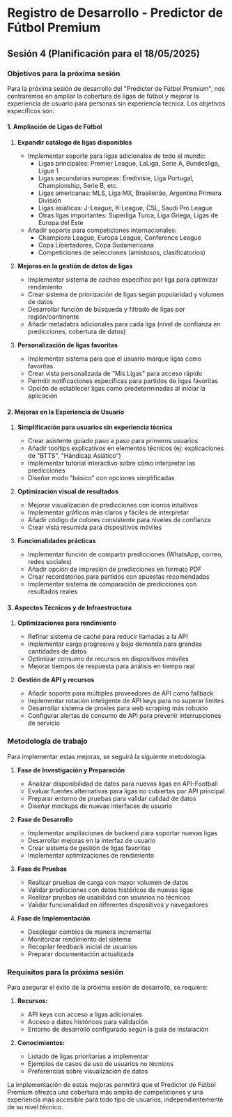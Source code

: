 # Registro de Desarrollo - Predictor de Fútbol Premium

## Sesión 4 (Planificación para el 18/05/2025)

### Objetivos para la próxima sesión

Para la próxima sesión de desarrollo del "Predictor de Fútbol Premium", nos centraremos en ampliar la cobertura de ligas de fútbol y mejorar la experiencia de usuario para personas sin experiencia técnica. Los objetivos específicos son:

#### 1. Ampliación de Ligas de Fútbol

1. **Expandir catálogo de ligas disponibles**
   - Implementar soporte para ligas adicionales de todo el mundo:
     - Ligas principales: Premier League, LaLiga, Serie A, Bundesliga, Ligue 1
     - Ligas secundarias europeas: Eredivisie, Liga Portugal, Championship, Serie B, etc.
     - Ligas americanas: MLS, Liga MX, Brasileirão, Argentina Primera División
     - Ligas asiáticas: J-League, K-League, CSL, Saudi Pro League
     - Otras ligas importantes: Superliga Turca, Liga Griega, Ligas de Europa del Este
   - Añadir soporte para competiciones internacionales:
     - Champions League, Europa League, Conference League
     - Copa Libertadores, Copa Sudamericana
     - Competiciones de selecciones (amistosos, clasificatorios)

2. **Mejoras en la gestión de datos de ligas**
   - Implementar sistema de cacheo específico por liga para optimizar rendimiento
   - Crear sistema de priorización de ligas según popularidad y volumen de datos
   - Desarrollar función de búsqueda y filtrado de ligas por región/continente
   - Añadir metadatos adicionales para cada liga (nivel de confianza en predicciones, cobertura de datos)

3. **Personalización de ligas favoritas**
   - Implementar sistema para que el usuario marque ligas como favoritas
   - Crear vista personalizada de "Mis Ligas" para acceso rápido
   - Permitir notificaciones específicas para partidos de ligas favoritas
   - Opción de establecer ligas como predeterminadas al iniciar la aplicación

#### 2. Mejoras en la Experiencia de Usuario

1. **Simplificación para usuarios sin experiencia técnica**
   - Crear asistente guiado paso a paso para primeros usuarios
   - Añadir tooltips explicativos en elementos técnicos (ej: explicaciones de "BTTS", "Hándicap Asiático")
   - Implementar tutorial interactivo sobre cómo interpretar las predicciones
   - Diseñar modo "básico" con opciones simplificadas

2. **Optimización visual de resultados**
   - Mejorar visualización de predicciones con iconos intuitivos
   - Implementar gráficos más claros y fáciles de interpretar
   - Añadir código de colores consistente para niveles de confianza
   - Crear vista resumida para dispositivos móviles

3. **Funcionalidades prácticas**
   - Implementar función de compartir predicciones (WhatsApp, correo, redes sociales)
   - Añadir opción de impresión de predicciones en formato PDF
   - Crear recordatorios para partidos con apuestas recomendadas
   - Implementar sistema de comparación de predicciones con resultados reales

#### 3. Aspectos Técnicos y de Infraestructura

1. **Optimizaciones para rendimiento**
   - Refinar sistema de caché para reducir llamadas a la API
   - Implementar carga progresiva y bajo demanda para grandes cantidades de datos
   - Optimizar consumo de recursos en dispositivos móviles
   - Mejorar tiempos de respuesta para análisis en tiempo real

2. **Gestión de API y recursos**
   - Añadir soporte para múltiples proveedores de API como fallback
   - Implementar rotación inteligente de API keys para no superar límites
   - Desarrollar sistema de proxies para web scraping más robusto
   - Configurar alertas de consumo de API para prevenir interrupciones de servicio

### Metodología de trabajo

Para implementar estas mejoras, se seguirá la siguiente metodología:

1. **Fase de Investigación y Preparación**
   - Analizar disponibilidad de datos para nuevas ligas en API-Football
   - Evaluar fuentes alternativas para ligas no cubiertas por API principal
   - Preparar entorno de pruebas para validar calidad de datos
   - Diseñar mockups de nuevas interfaces de usuario

2. **Fase de Desarrollo**
   - Implementar ampliaciones de backend para soportar nuevas ligas
   - Desarrollar mejoras en la interfaz de usuario
   - Crear sistema de gestión de ligas favoritas
   - Implementar optimizaciones de rendimiento

3. **Fase de Pruebas**
   - Realizar pruebas de carga con mayor volumen de datos
   - Validar predicciones con datos históricos de nuevas ligas
   - Realizar pruebas de usabilidad con usuarios no técnicos
   - Validar funcionalidad en diferentes dispositivos y navegadores

4. **Fase de Implementación**
   - Desplegar cambios de manera incremental
   - Monitorizar rendimiento del sistema
   - Recopilar feedback inicial de usuarios
   - Preparar documentación actualizada

### Requisitos para la próxima sesión

Para asegurar el éxito de la próxima sesión de desarrollo, se requiere:

1. **Recursos:**
   - API keys con acceso a ligas adicionales
   - Acceso a datos históricos para validación
   - Entorno de desarrollo configurado según la guía de instalación

2. **Conocimientos:**
   - Listado de ligas prioritarias a implementar
   - Ejemplos de casos de uso de usuarios no técnicos
   - Preferencias sobre visualización de datos

La implementación de estas mejoras permitirá que el Predictor de Fútbol Premium ofrezca una cobertura más amplia de competiciones y una experiencia más accesible para todo tipo de usuarios, independientemente de su nivel técnico.
